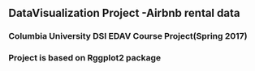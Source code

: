 ## DataVisualization Project -Airbnb rental data

### Columbia University DSI EDAV Course Project(Spring 2017)
### Project is based on Rggplot2 package
